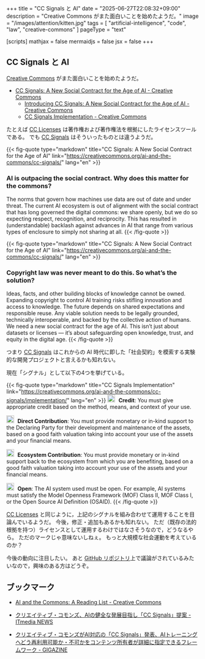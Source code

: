 +++
title = "CC Signals と AI"
date =  "2025-06-27T22:08:32+09:00"
description = "Creative Commons がまた面白いことを始めたようだ。"
image = "/images/attention/kitten.jpg"
tags = [ "artificial-intelligence", "code", "law", "creative-commons" ]
pageType = "text"

[scripts]
  mathjax = false
  mermaidjs = false
  jsx = false
+++

## CC Signals と AI

[Creative Commons] がまた面白いことを始めたようだ。

- [CC Signals: A New Social Contract for the Age of AI - Creative Commons](https://creativecommons.org/ai-and-the-commons/cc-signals/)
  - [Introducing CC Signals: A New Social Contract for the Age of AI - Creative Commons](https://creativecommons.org/2025/06/25/introducing-cc-signals-a-new-social-contract-for-the-age-of-ai/)
  - [CC Signals Implementation - Creative Commons](https://creativecommons.org/ai-and-the-commons/cc-signals/implementation/)

たとえば [CC Licenses] は著作権および著作権法を根拠にしたライセンスツールである。
でも [CC Signals] はそういったものとは違うようだ。

{{< fig-quote type="markdown" title="CC Signals: A New Social Contract for the Age of AI" link="https://creativecommons.org/ai-and-the-commons/cc-signals/" lang="en"  >}}
### AI is outpacing the social contract. Why does this matter for the commons?

The norms that govern how machines use data are out of date and under threat. The current AI ecosystem is out of alignment with the social contract that has long governed the digital commons: we share openly, but we do so expecting respect, recognition, and reciprocity. This has resulted in (understandable) backlash against advances in AI that range from various types of enclosure to simply not sharing at all.
{{< /fig-quote >}}

{{< fig-quote type="markdown" title="CC Signals: A New Social Contract for the Age of AI" link="https://creativecommons.org/ai-and-the-commons/cc-signals/" lang="en"  >}}
### Copyright law was never meant to do this. So what’s the solution?

Ideas, facts, and other building blocks of knowledge cannot be owned. Expanding copyright to control AI training risks stifling innovation and access to knowledge. The future depends on shared expectations and responsible reuse. Any viable solution needs to be legally grounded, technically interoperable, and backed by the collective action of humans. We need a new social contract for the age of AI. This isn’t just about datasets or licenses — it’s about safeguarding open knowledge, trust, and equity in the digital age.
{{< /fig-quote >}}

つまり [CC Signals] はこれからの AI 時代に即した「社会契約」を模索する実験的な開発プロジェクトと言えるかも知れない。

現在「シグナル」として以下の4つを挙げている。

{{< fig-quote type="markdown" title="CC Signals Implementation" link="https://creativecommons.org/ai-and-the-commons/cc-signals/implementation/" lang="en" >}}
<img decoding="async" style="margin-right: 5px;" src="https://creativecommons.org/wp-content/uploads/2025/06/The-Suite-of-CC-Signals_1-e1750710313534.png" alt="" width="20px" height="20px" /> **Credit**: You must give appropriate credit based on the method, means, and context of your use.

<img decoding="async" style="margin-right: 5px;" src="https://creativecommons.org/wp-content/uploads/2025/06/The-Suite-of-CC-Signals_3-e1750710336871.png" alt="" width="20px" height="20px" /> **Direct Contribution**: You must provide monetary or in-kind support to the Declaring Party for their development and maintenance of the assets, based on a good faith valuation taking into account your use of the assets and your financial means.

<img decoding="async" style="margin-right: 5px;" src="https://creativecommons.org/wp-content/uploads/2025/06/The-Suite-of-CC-Signals_2-e1750710325526.png" alt="" width="20px" height="20px" /> **Ecosystem Contribution**: You must provide monetary or in-kind support back to the ecosystem from which you are benefiting, based on a good faith valuation taking into account your use of the assets and your financial means.

<img decoding="async" style="margin-right: 5px;" src="https://creativecommons.org/wp-content/uploads/2025/06/Screenshot-2025-06-23-170208-e1750712571450.png" alt="" width="20px" height="20px" /> **Open**: The AI system used must be open. For example, AI systems must satisfy the Model Openness Framework (MOF) Class II, MOF Class I, or the Open Source AI Definition (OSAID).
{{< /fig-quote >}}

[CC Licenses] と同じように，上記のシグナルを組み合わせて運用することを目論んでいるようだ。
今後，修正・追加もあるかも知れない。
ただ（既存の法的根拠を持つ）ライセンスとして運用するわけではなさそうなので，どうなるやら。
ただのマークじゃ意味ないしねぇ。
もっと大規模な社会運動を考えているのか？

今後の動向に注目したい。
あと [GitHub リポジトリ](https://github.com/creativecommons/cc-signals "creativecommons/cc-signals: CC signals is a framework for a simple pact between those stewarding data, and those reusing it for AI development. CC signals provide a set of shared ground rules for an AI ecosystem that is mutually beneficial.")上で議論がされているみたいなので，興味のある方はどうぞ。

## ブックマーク

- [AI and the Commons: A Reading List - Creative Commons](https://creativecommons.org/2025/09/03/ai-and-the-commons-a-reading-list/)

- [クリエイティブ・コモンズ、AIの健全な発展目指し「CC Signals」提案 - ITmedia NEWS](https://www.itmedia.co.jp/news/articles/2506/27/news056.html)
- [クリエイティブ・コモンズがAI対応の「CC Signals」発表、AIトレーニングへどう再利用可能か・不可かをコンテンツ所有者が詳細に指定できるフレームワーク - GIGAZINE](https://gigazine.net/news/20250627-cc-signals-ai/)

[Creative Commons]: https://creativecommons.org/ "Creative Commons"
[CC Licenses]: https://creativecommons.org/share-your-work/cclicenses/ "About CC Licenses - Creative Commons"
[CC Signals]: https://creativecommons.org/ai-and-the-commons/cc-signals/ "CC Signals: A New Social Contract for the Age of AI - Creative Commons"
